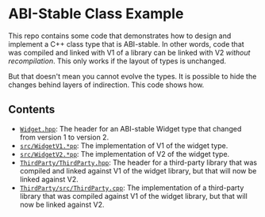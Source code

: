ABI-Stable Class Example
========================

This repo contains some code that demonstrates how to design and implement
a C++ class type that is ABI-stable. In other words, code that was compiled
and linked with V1 of a library can be linked with V2 _without recompilation_.
This only works if the layout of types is unchanged.

But that doesn't mean you cannot evolve the types. It is possible to hide
the changes behind layers of indirection. This code shows how.

Contents
--------

* [`Widget.hpp`](Widget.hpp): The header for an ABI-stable Widget type
    that changed from version 1 to version 2.
* [`src/WidgetV1.*pp`](src/WidgetV1.ipp): The implementation of V1 of
    the widget type.
* [`src/WidgetV2.*pp`](src/WidgetV2.ipp): The implementation of V2 of
    the widget type.
* [`ThirdParty/ThirdParty.hpp`](ThirdParty.hpp): The header
    for a third-party library that was compiled and linked against V1 of the
    widget library, but that will now be linked against V2.
* [`ThirdParty/src/ThirdParty.cpp`](ThirdParty.hpp): The
    implementation of a third-party library that was compiled against V1 of
    the widget library, but that will now be linked against V2.
